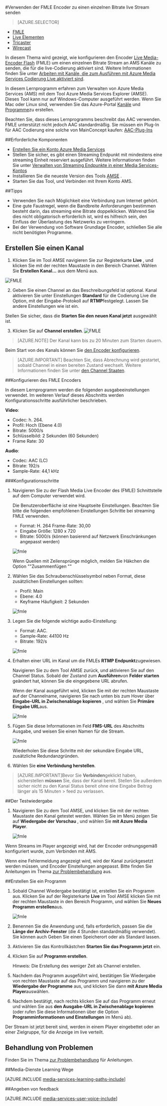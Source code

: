 <properties 
    pageTitle="Konfigurieren den FMLE Encoder zum Senden eines einzelnen Bitrate live Streams | Microsoft Azure" 
    description="In diesem Thema wird gezeigt, wie konfigurieren den Encoder Flash Medien Live Encoder (FMLE) um einen einzelnen Bitrate Stream an AMS Kanäle zu senden, die für die live-Codierung aktiviert sind." 
    services="media-services" 
    documentationCenter="" 
    authors="Juliako" 
    manager="erikre" 
    editor=""/>

<tags 
    ms.service="media-services" 
    ms.workload="media" 
    ms.tgt_pltfrm="na" 
    ms.devlang="ne" 
    ms.topic="article" 
    ms.date="10/12/2016"
    ms.author="juliako;cenkdin;anilmur"/>

#<a name="use-the-fmle-encoder-to-send-a-single-bitrate-live-stream"></a>Verwenden der FMLE Encoder zu einen einzelnen Bitrate live Stream senden

> [AZURE.SELECTOR]
- [FMLE](media-services-configure-fmle-live-encoder.md)
- [Live Elementen](media-services-configure-elemental-live-encoder.md)
- [Tricaster](media-services-configure-tricaster-live-encoder.md)
- [Wirecast](media-services-configure-wirecast-live-encoder.md)

In diesem Thema wird gezeigt, wie konfigurieren den Encoder [Live Media-Encoder Flash](http://www.adobe.com/products/flash-media-encoder.html) (FMLE) um einen einzelnen Bitrate Stream an AMS Kanäle zu senden, die für die live-Codierung aktiviert sind. Weitere Informationen finden Sie unter [Arbeiten mit Kanäle, die zum Ausführen mit Azure Media Services Codierung Live aktiviert sind](media-services-manage-live-encoder-enabled-channels.md).

In diesem Lernprogramm erfahren zum Verwalten von Azure Media Services (AMS) mit dem Tool Azure Media Services Explorer (AMSE). Dieses Tool kann nur auf Windows-Computer ausgeführt werden. Wenn Sie Mac oder Linux sind, verwenden Sie das Azure-Portal [Kanäle](media-services-portal-creating-live-encoder-enabled-channel.md#create-a-channel) und [Programme](media-services-portal-creating-live-encoder-enabled-channel.md#create-and-manage-a-program)zu erstellen.

Beachten Sie, dass dieses Lernprogramms beschreibt das AAC verwenden. FMLE unterstützt nicht jedoch AAC standardmäßig. Sie müssen ein Plug-In für AAC Codierung eine solche von MainConcept kaufen: [AAC-Plug-Ins](http://www.mainconcept.com/products/plug-ins/plug-ins-for-adobe/aac-encoder-fmle.html)

##<a name="prerequisites"></a>Erforderliche Komponenten

- [Erstellen Sie ein Konto Azure Media Services](media-services-portal-create-account.md)
- Stellen Sie sicher, es gibt einen Streaming Endpunkt mit mindestens eine streaming Einheit reserviert ausgeführt. Weitere Informationen finden Sie unter [Verwalten von Streaming Endpunkte in einer Media Services-Kontos](media-services-portal-manage-streaming-endpoints.md)
- Installieren Sie die neueste Version des Tools [AMSE](https://github.com/Azure/Azure-Media-Services-Explorer) .
- Starten Sie das Tool, und Verbinden mit Ihrem Konto AMS.

##<a name="tips"></a>Tipps

- Verwenden Sie nach Möglichkeit eine Verbindung zum Internet gehört.
- Eine gute Faustregel, wenn die Bandbreite Anforderungen bestimmen besteht darin, das streaming eine Bitrate doppelklicken. Während Sie dies nicht obligatorisch erforderlich ist, wird es hilfreich sein, den Einfluss der Überlastung des Netzwerks zu verringern.
- Bei der Verwendung von Software Grundlage Encoder, schließen Sie alle nicht benötigten Programme.

## <a name="create-a-channel"></a>Erstellen Sie einen Kanal

1.  Klicken Sie im Tool AMSE navigieren Sie zur Registerkarte **Live** , und klicken Sie mit der rechten Maustaste in den Bereich Channel. Wählen Sie **Erstellen Kanal...** aus dem Menü aus.

![FMLE](./media/media-services-fmle-live-encoder/media-services-fmle1.png)

2. Geben Sie einen Channel an das Beschreibungsfeld ist optional. Kanal aktivieren Sie unter Einstellungen **Standard** für die Codierung Live die Option, mit der Eingabe-Protokoll auf **RTMP**festgelegt. Lassen Sie andere Einstellungen wie ist ein.


Stellen Sie sicher, dass die **Starten Sie den neuen Kanal jetzt** ausgewählt ist.

3. Klicken Sie auf **Channel erstellen**.
![FMLE](./media/media-services-fmle-live-encoder/media-services-fmle2.png)

>[AZURE.NOTE] Der Kanal kann bis zu 20 Minuten zum Starten dauern.


Beim Start von des Kanals können Sie [den Encoder konfigurieren](media-services-configure-fmle-live-encoder.md#configure_fmle_rtmp).

>[AZURE.IMPORTANT] Beachten Sie, dass Abrechnung wird gestartet, sobald Channel in einen bereiten Zustand wechselt. Weitere Informationen finden Sie unter [den Channel Staaten](media-services-manage-live-encoder-enabled-channels.md#states).

##<a id=configure_fmle_rtmp></a>Konfigurieren des FMLE Encoders

In diesem Lernprogramm werden die folgenden ausgabeeinstellungen verwendet. Im weiteren Verlauf dieses Abschnitts werden Konfigurationsschritte ausführlicher beschrieben. 

**Video**:
 
- Codec: h. 264. 
- Profil: Hoch (Ebene 4.0) 
- Bitrate: 5000/s 
- Schlüsselbild: 2 Sekunden (60 Sekunden) 
- Frame Rate: 30
 
**Audio**:

- Codec: AAC (LC) 
- Bitrate: 192/s 
- Sample-Rate: 44,1 kHz


###<a name="configuration-steps"></a>Konfigurationsschritte

1. Navigieren Sie zu der Flash Media Live Encoder des (FMLE) Schnittstelle auf dem Computer verwendet wird.

    Die Benutzeroberfläche ist eine Hauptseite Einstellungen. Beachten Sie bitte die folgenden empfohlenen Einstellungen Schritte bei streaming FMLE verwenden.
    
    - Format: H. 264 Frame-Rate: 30,00 
    - Eingabe Größe: 1280 x 720 
    - Bitrate: 5000/s (können basierend auf Netzwerk Einschränkungen angepasst werden)  

    ![fmle](./media/media-services-fmle-live-encoder/media-services-fmle3.png)

    Wenn Quellen mit Zeilensprünge möglich, melden Sie Häkchen die Option ""Zusammenfügen ""

2. Wählen Sie das Schraubenschlüsselsymbol neben Format, diese zusätzlichen Einstellungen sollten:

    - Profil: Main
    - Ebene: 4.0
    - Keyframe Häufigkeit: 2 Sekunden 
    
    ![fmle](./media/media-services-fmle-live-encoder/media-services-fmle4.png)

3. Legen Sie die folgende wichtige audio-Einstellung:
    
    - Format: AAC. 
    - Sample-Rate: 44100 Hz
    - Bitrate: 192/s
    
    ![fmle](./media/media-services-fmle-live-encoder/media-services-fmle5.png)

6. Erhalten einer URL im Kanal um die FMLEs **RTMP Endpunkt**zugewiesen.
    
    Navigieren Sie zu dem Tool AMSE zurück, und aktivieren Sie auf den Channel Status. Sobald der Zustand zum **Ausführen**von **Felder starten** geändert hat, können Sie die eingegebene URL abrufen.
      
    Wenn der Kanal ausgeführt wird, klicken Sie mit der rechten Maustaste auf der Channelname, navigieren Sie nach unten bis zum Hover über **Eingabe-URL in Zwischenablage kopieren** , und wählen Sie **Primäre Eingabe URL**aus.  
    
    ![fmle](./media/media-services-fmle-live-encoder/media-services-fmle6.png)

7. Fügen Sie diese Informationen im Feld **FMS-URL** des Abschnitts Ausgabe, und weisen Sie einen Namen für die Stream. 

    ![fmle](./media/media-services-fmle-live-encoder/media-services-fmle7.png)

    Wiederholen Sie diese Schritte mit der sekundäre Eingabe URL, zusätzliche Redundanzgründen.
8. Wählen Sie **eine Verbindung herstellen**.

>[AZURE.IMPORTANT]Bevor Sie **Verbinden**geklickt haben, sicherstellen **müssen** Sie, dass der Kanal bereit. 
>Stellen Sie außerdem sicher nicht zu den Kanal Status bereit ohne eine Eingabe Beitrag länger als 15 Minuten > feed zu verlassen.

##<a name="test-playback"></a>Der Testwiedergabe
  
1. Navigieren Sie zu dem Tool AMSE, und klicken Sie mit der rechten Maustaste den Kanal getestet werden. Wählen Sie im Menü zeigen Sie auf **Wiedergabe der Vorschau** , und wählen Sie **mit Azure Media Player**.  

    ![fmle](./media/media-services-fmle-live-encoder/media-services-fmle8.png)

Wenn Streams im Player angezeigt wird, hat der Encoder ordnungsgemäß konfiguriert wurde, zum Verbinden mit AMS. 

Wenn eine Fehlermeldung angezeigt wird, wird der Kanal zurückgesetzt werden müssen, und Encoder Einstellungen angepasst. Bitte finden Sie Anleitungen im Thema [zur Problembehandlung](media-services-troubleshooting-live-streaming.md) aus.  

##<a name="create-a-program"></a>Erstellen Sie ein Programm

1. Sobald Channel Wiedergabe bestätigt ist, erstellen Sie ein Programm aus. Klicken Sie auf der Registerkarte **Live** im Tool AMSE klicken Sie mit der rechten Maustaste in den Bereich Programm, und wählen Sie **Neues Programm erstellen**aus.  

    ![fmle](./media/media-services-fmle-live-encoder/media-services-fmle9.png)

2. Benennen Sie die Anwendung und, falls erforderlich, passen Sie die **Länge der Archiv-Fenster** (die 4 Stunden standardmäßig verwendet). Sie können auch Geben Sie einen Speicherort oder als Standard lassen.  
3. Aktivieren Sie das Kontrollkästchen **Starten Sie das Programm jetzt** ein.
4. Klicken Sie auf **Programm erstellen**.  
  
    Hinweis: Die Erstellung des weniger Zeit als Channel erstellen.    
 
5. Nachdem das Programm ausgeführt wird, bestätigen Sie Wiedergabe von rechten Maustaste auf das Programm und navigieren zu der **Wiedergabe der Programme** aus, und klicken Sie dann **mit Azure Media Player**auswählen.  
6. Nachdem bestätigt, nach rechts klicken Sie auf das Programm erneut und wählen Sie aus **den Ausgabe-URL in Zwischenablage kopieren** (oder rufen Sie diese Informationen über die Option **Programminformationen und Einstellungen** im Menü ab). 

Der Stream ist jetzt bereit sind, werden in einem Player eingebettet oder an einer Zielgruppe, für die Anzeige im live verteilt.  


## <a name="troubleshooting"></a>Behandlung von Problemen

Finden Sie im Thema [zur Problembehandlung](media-services-troubleshooting-live-streaming.md) für Anleitungen. 


##<a name="media-services-learning-paths"></a>Media-Dienste Learning Wege

[AZURE.INCLUDE [media-services-learning-paths-include](../../includes/media-services-learning-paths-include.md)]

##<a name="provide-feedback"></a>Angeben von feedback

[AZURE.INCLUDE [media-services-user-voice-include](../../includes/media-services-user-voice-include.md)]
